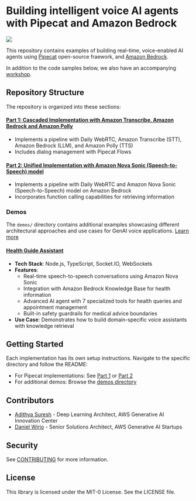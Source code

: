 # Building intelligent voice AI agents with Pipecat and Amazon Bedrock

![](https://d2908q01vomqb2.cloudfront.net/f1f836cb4ea6efb2a0b1b99f41ad8b103eff4b59/2025/05/10/Cover-Voice-AI-agents-1024x576.png)

This repository contains examples of building real-time, voice-enabled AI agents using [Pipecat](https://github.com/pipecat-ai/pipecat) open-source fraework, and [Amazon Bedrock](https://aws.amazon.com/bedrock/). 

In addition to the code samples below, we also have an accompanying [workshop](https://catalog.workshops.aws/voice-ai-agents/).

## Repository Structure

The repository is organized into these sections:

#### [Part 1: Cascaded Implementation with Amazon Transcribe, Amazon Bedrock and Amazon Polly](part-1/README.md)

- Implements a pipeline with Daily WebRTC, Amazon Transcribe (STT), Amazon Bedrock (LLM), and Amazon Polly (TTS)
- Includes dialog management with Pipecat Flows

#### [Part 2: Unified Implementation with Amazon Nova Sonic (Speech-to-Speech) model](part-2/README.md)

- Implements a pipeline with Daily WebRTC and Amazon Nova Sonic (Speech-to-Speech) model on Amazon Bedrock
- Incorporates function calling capabilities for retrieving information

### Demos

The `demos/` directory contains additional examples showcasing different architectural approaches and use cases for GenAI voice applications. [Learn more](demos/README.md)

#### [Health Guide Assistant](demos/health-guide-assistant/README.md)

- **Tech Stack**: Node.js, TypeScript, Socket.IO, WebSockets
- **Features**: 
  - Real-time speech-to-speech conversations using Amazon Nova Sonic
  - Integration with Amazon Bedrock Knowledge Base for health information
  - Advanced AI agent with 7 specialized tools for health queries and appointment management
  - Built-in safety guardrails for medical advice boundaries
- **Use Case**: Demonstrates how to build domain-specific voice assistants with knowledge retrieval

## Getting Started

Each implementation has its own setup instructions. Navigate to the specific directory and follow the README:

- For Pipecat implementations: See [Part 1](part-1/README.md) or [Part 2](part-2/README.md)
- For additional demos: Browse the [demos directory](demos/README.md)

## Contributors

- [Adithya Suresh](https://www.linkedin.com/in/adithyaxx/) - Deep Learning Architect, AWS Generative AI Innovation Center
- [Daniel Wirjo](https://www.linkedin.com/in/wirjo/) - Senior Solutions Architect, AWS Generative AI Startups

## Security

See [CONTRIBUTING](CONTRIBUTING.md#security-issue-notifications) for more information.

## License

This library is licensed under the MIT-0 License. See the LICENSE file. 

